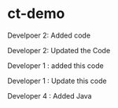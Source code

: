 # ct-demo

Develpoer 2: Added code



Developer 2: Updated the Code


Developer 1 : added this code

Developer 1 : Update this code

Developer 4 : Added Java
